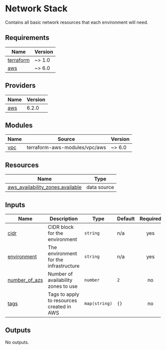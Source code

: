 # Network Stack

Contains all basic network resources that each environment will need.


<!-- BEGIN_TF_DOCS -->
## Requirements

| Name | Version |
|------|---------|
| <a name="requirement_terraform"></a> [terraform](#requirement\_terraform) | ~> 1.0 |
| <a name="requirement_aws"></a> [aws](#requirement\_aws) | ~> 6.0 |

## Providers

| Name | Version |
|------|---------|
| <a name="provider_aws"></a> [aws](#provider\_aws) | 6.2.0 |

## Modules

| Name | Source | Version |
|------|--------|---------|
| <a name="module_vpc"></a> [vpc](#module\_vpc) | terraform-aws-modules/vpc/aws | ~> 6.0 |

## Resources

| Name | Type |
|------|------|
| [aws_availability_zones.available](https://registry.terraform.io/providers/hashicorp/aws/latest/docs/data-sources/availability_zones) | data source |

## Inputs

| Name | Description | Type | Default | Required |
|------|-------------|------|---------|:--------:|
| <a name="input_cidr"></a> [cidr](#input\_cidr) | CIDR block for the environment | `string` | n/a | yes |
| <a name="input_environment"></a> [environment](#input\_environment) | The environment for the infrastructure | `string` | n/a | yes |
| <a name="input_number_of_azs"></a> [number\_of\_azs](#input\_number\_of\_azs) | Number of availability zones to use | `number` | `2` | no |
| <a name="input_tags"></a> [tags](#input\_tags) | Tags to apply to resources created in AWS | `map(string)` | `{}` | no |

## Outputs

No outputs.
<!-- END_TF_DOCS -->
